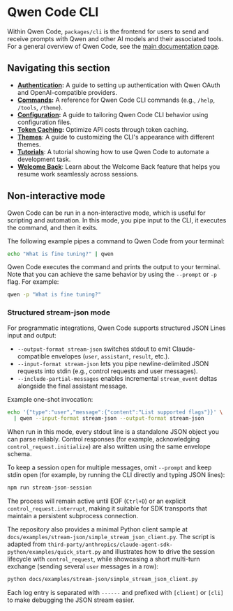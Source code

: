 # Qwen Code CLI

Within Qwen Code, `packages/cli` is the frontend for users to send and receive prompts with Qwen and other AI models and their associated tools. For a general overview of Qwen Code, see the [main documentation page](../index.md).

## Navigating this section

- **[Authentication](./authentication.md):** A guide to setting up authentication with Qwen OAuth and OpenAI-compatible providers.
- **[Commands](./commands.md):** A reference for Qwen Code CLI commands (e.g., `/help`, `/tools`, `/theme`).
- **[Configuration](./configuration.md):** A guide to tailoring Qwen Code CLI behavior using configuration files.
- **[Token Caching](./token-caching.md):** Optimize API costs through token caching.
- **[Themes](./themes.md)**: A guide to customizing the CLI's appearance with different themes.
- **[Tutorials](tutorials.md)**: A tutorial showing how to use Qwen Code to automate a development task.
- **[Welcome Back](./welcome-back.md)**: Learn about the Welcome Back feature that helps you resume work seamlessly across sessions.

## Non-interactive mode

Qwen Code can be run in a non-interactive mode, which is useful for scripting and automation. In this mode, you pipe input to the CLI, it executes the command, and then it exits.

The following example pipes a command to Qwen Code from your terminal:

```bash
echo "What is fine tuning?" | qwen
```

Qwen Code executes the command and prints the output to your terminal. Note that you can achieve the same behavior by using the `--prompt` or `-p` flag. For example:

```bash
qwen -p "What is fine tuning?"
```

### Structured stream-json mode

For programmatic integrations, Qwen Code supports structured JSON Lines input and output:

- `--output-format stream-json` switches stdout to emit Claude-compatible envelopes (`user`, `assistant`, `result`, etc.).
- `--input-format stream-json` lets you pipe newline-delimited JSON requests into stdin (e.g., control requests and user messages).
- `--include-partial-messages` enables incremental `stream_event` deltas alongside the final assistant message.

Example one-shot invocation:

```bash
echo '{"type":"user","message":{"content":"List supported flags"}}' \
  | qwen --input-format stream-json --output-format stream-json
```

When run in this mode, every stdout line is a standalone JSON object you can parse reliably. Control responses (for example, acknowledging `control_request.initialize`) are also written using the same envelope schema.

To keep a session open for multiple messages, omit `--prompt` and keep stdin open (for example, by running the CLI directly and typing JSON lines):

```bash
npm run stream-json-session
```

The process will remain active until EOF (`Ctrl+D`) or an explicit `control_request.interrupt`, making it suitable for SDK transports that maintain a persistent subprocess connection.

The repository also provides a minimal Python client sample at
`docs/examples/stream-json/simple_stream_json_client.py`. The script is adapted
from `third-party/anthropics/claude-agent-sdk-python/examples/quick_start.py`
and illustrates how to drive the session lifecycle with `control_request`, while
showcasing a short multi-turn exchange (sending several `user` messages in a
row):

```bash
python docs/examples/stream-json/simple_stream_json_client.py
```

Each log entry is separated with `------` and prefixed with `[client]` or `[cli]`
to make debugging the JSON stream easier.
